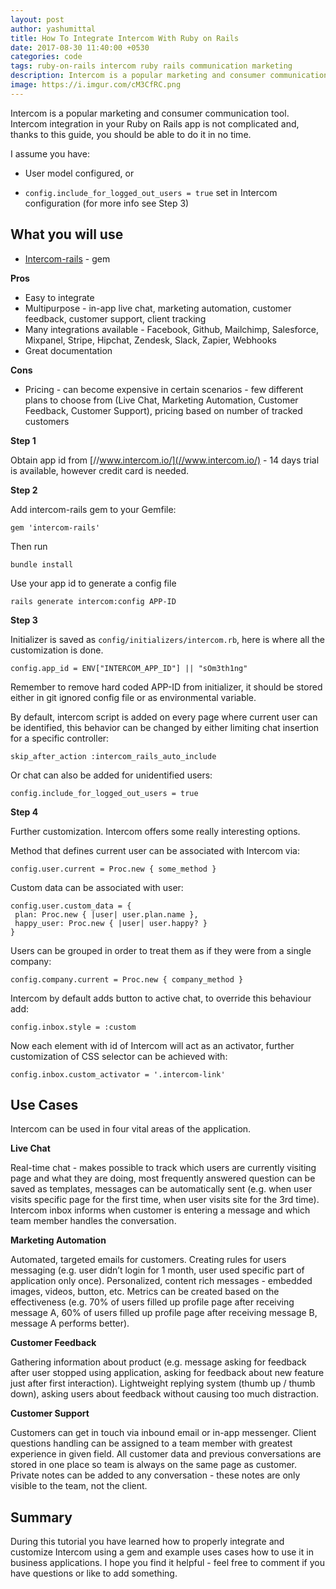 ```yaml
---
layout: post
author: yashumittal
title: How To Integrate Intercom With Ruby on Rails
date: 2017-08-30 11:40:00 +0530
categories: code
tags: ruby-on-rails intercom ruby rails communication marketing
description: Intercom is a popular marketing and consumer communication tool. Intercom integration in your Ruby on Rails app is not complicated and, thanks to this guide, you should be able to do it in no time.
image: https://i.imgur.com/cM3CfRC.png
---
```


Intercom is a popular marketing and consumer communication tool. Intercom integration in your Ruby on Rails app is not complicated and, thanks to this guide, you should be able to do it in no time.

I assume you have:

* User model configured, or

* `config.include_for_logged_out_users = true` set in Intercom configuration (for more info see Step 3)

## What you will use

* [Intercom-rails](//github.com/intercom/intercom-rails) - gem

**Pros**

* Easy to integrate
* Multipurpose - in-app live chat, marketing automation, customer feedback, customer support, client tracking
* Many integrations available - Facebook, Github, Mailchimp, Salesforce, Mixpanel, Stripe, Hipchat, Zendesk, Slack, Zapier, Webhooks
* Great documentation

**Cons**

* Pricing - can become expensive in certain scenarios - few different plans to choose from (Live Chat, Marketing Automation, Customer Feedback, Customer Support), pricing based on number of tracked customers

**Step 1**

Obtain app id from [//www.intercom.io/](//www.intercom.io/) - 14 days trial is available, however credit card is needed.

**Step 2**

Add intercom-rails gem to your Gemfile:

```
gem 'intercom-rails'
```

Then run

```
bundle install
```

Use your app id to generate a config file

```
rails generate intercom:config APP-ID
```

**Step 3**

Initializer is saved as `config/initializers/intercom.rb`, here is where all the customization is done.

```
config.app_id = ENV["INTERCOM_APP_ID"] || "sOm3th1ng"
```

Remember to remove hard coded APP-ID from initializer, it should be stored either in git ignored config file or as environmental variable.

By default, intercom script is added on every page where current user can be identified, this behavior can be changed by either limiting chat insertion for a specific controller:

```
skip_after_action :intercom_rails_auto_include
```

Or chat can also be added for unidentified users:

```
config.include_for_logged_out_users = true
```

**Step 4**

Further customization. Intercom offers some really interesting options.

Method that defines current user can be associated with Intercom via:

```
config.user.current = Proc.new { some_method }
```

Custom data can be associated with user:

```
config.user.custom_data = {
 plan: Proc.new { |user| user.plan.name },
 happy_user: Proc.new { |user| user.happy? }
}
```

Users can be grouped in order to treat them as if they were from a single company:

```
config.company.current = Proc.new { company_method }
```

Intercom by default adds button to active chat, to override this behaviour add:

```
config.inbox.style = :custom
```

Now each element with id of Intercom will act as an activator, further customization of CSS selector can be achieved with:

```
config.inbox.custom_activator = '.intercom-link'
```

## Use Cases

Intercom can be used in four vital areas of the application.

**Live Chat**

Real-time chat - makes possible to track which users are currently visiting page and what they are doing, most frequently answered question can be saved as templates, messages can be automatically sent (e.g. when user visits specific page for the first time, when user visits site for the 3rd time). Intercom inbox informs when customer is entering a message and which team member handles the conversation.

**Marketing Automation**

Automated, targeted emails for customers. Creating rules for users messaging (e.g. user didn’t login for 1 month, user used specific part of application only once). Personalized, content rich messages - embedded images, videos, button, etc. Metrics can be created based on the effectiveness (e.g. 70% of users filled up profile page after receiving message A, 60% of users filled up profile page after receiving message B, message A performs better).

**Customer Feedback**

Gathering information about product (e.g. message asking for feedback after user stopped using application, asking for feedback about new feature just after first interaction). Lightweight replying system (thumb up / thumb down), asking users about feedback without causing too much distraction.

**Customer Support**

Customers can get in touch via inbound email or in-app messenger. Client questions handling can be assigned to a team member with greatest experience in given field. All customer data and previous conversations are stored in one place so team is always on the same page as customer. Private notes can be added to any conversation - these notes are only visible to the team, not the client.

## Summary

During this tutorial you have learned how to properly integrate and customize Intercom using a gem and example uses cases how to use it in business applications. I hope you find it helpful - feel free to comment if you have questions or like to add something.

